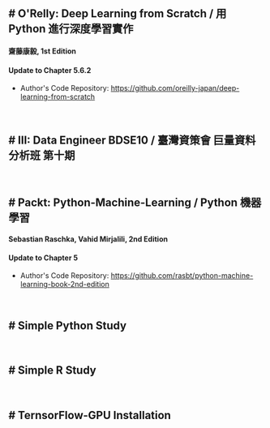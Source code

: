 ## # O'Relly: Deep Learning from Scratch / 用 Python 進行深度學習實作
#### 齋藤康毅, 1st Edition
#### Update to Chapter 5.6.2
* Author's Code Repository: https://github.com/oreilly-japan/deep-learning-from-scratch

<br/>

## # III: Data Engineer BDSE10 / 臺灣資策會 巨量資料分析班 第十期

<br/>

## # Packt: Python-Machine-Learning / Python 機器學習
#### Sebastian Raschka, Vahid Mirjalili, 2nd Edition
#### Update to Chapter 5
* Author's Code Repository: https://github.com/rasbt/python-machine-learning-book-2nd-edition

<br/>

## # Simple Python Study

<br/>

## # Simple R Study

<br/>

## # TernsorFlow-GPU Installation

<br/>
